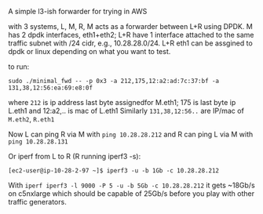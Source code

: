 A simple l3-ish forwarder for trying in AWS

with 3 systems, L, M, R, M acts as a forwarder between L+R using DPDK.
M has 2 dpdk interfaces, eth1+eth2; L+R have 1 interface attached to the same traffic subnet with /24 cidr, e.g., 10.28.28.0/24.  L+R eth1 can be assgined to dpdk or linux depending on what you want to test.

to run:
```
sudo ./minimal_fwd -- -p 0x3 -a 212,175,12:a2:ad:7c:37:bf -a 131,38,12:56:ea:69:e8:0f
```

where `212` is ip address last byte assignedfor M.eth1; 175 is last byte ip L.eth1 and 12:a2,.. is mac of L.eth1
Similarly `131,38,12:56..` are IP/mac of `M.eth2`, `R.eth1`

Now L can ping R via M with `ping 10.28.28.212` and R can ping L via M with `ping 10.28.28.131`

Or iperf from L to R (R running iperf3 -s):
```
[ec2-user@ip-10-28-2-97 ~]$ iperf3 -u -b 1Gb -c 10.28.28.212
```

With `iperf iperf3 -l 9000 -P 5 -u -b 5Gb -c 10.28.28.212` it gets ~18Gb/s on c5nxlarge which should be capable of 25Gb/s before you play with other traffic generators.






